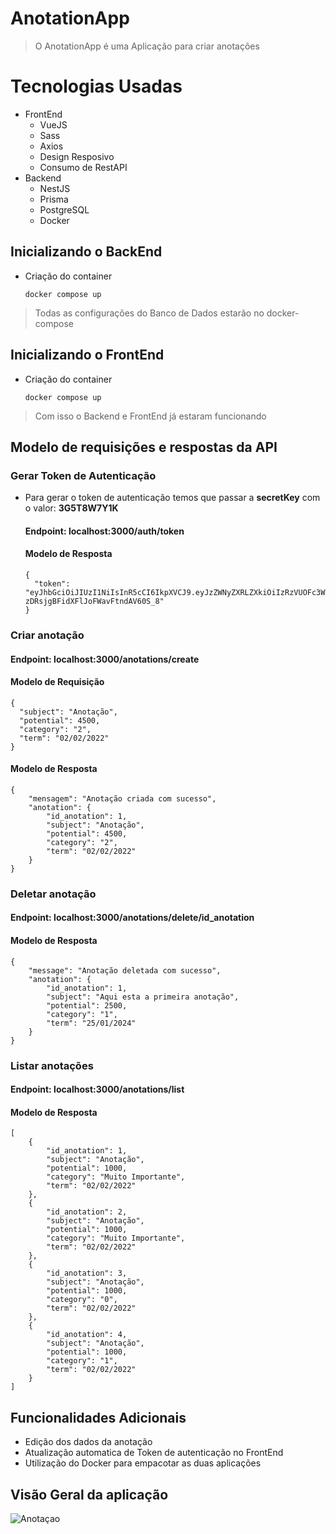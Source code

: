 # AnotationApp
> O AnotationApp é uma Aplicação para criar anotações
# Tecnologias Usadas

  + FrontEnd
    + VueJS
    + Sass
    + Axios
    + Design Resposivo
    + Consumo de RestAPI
  + Backend
    + NestJS
    + Prisma
    + PostgreSQL
    + Docker
   
## Inicializando o BackEnd

+ Criação do container

      docker compose up

> Todas as configurações do Banco de Dados estarão no docker-compose

 
## Inicializando o FrontEnd

+ Criação do container

      docker compose up
   
  
> Com isso o Backend e FrontEnd já estaram funcionando

## Modelo de requisições e respostas da API

### Gerar Token de Autenticação
+ Para gerar o token de autenticação temos que passar a **secretKey** com o valor: **3G5T8W7Y1K**

  #### Endpoint: localhost:3000/auth/token
  
  #### Modelo de Resposta
    
      {
      	"token": "eyJhbGciOiJIUzI1NiIsInR5cCI6IkpXVCJ9.eyJzZWNyZXRLZXkiOiIzRzVUOFc3WTFLIiwiaWF0IjoxNzA2MDM2MTgxLCJleHAiOjE3MDYwMzk3ODF9.dPSsgqAedJ3y-zDRsjgBFidXFlJoFWavFtndAV60S_8"
      }

### Criar anotação

#### Endpoint: localhost:3000/anotations/create

#### Modelo de Requisição

    {
      "subject": "Anotação", 
      "potential": 4500,  
      "category": "2",
      "term": "02/02/2022"    
    }


#### Modelo de Resposta

    {
    	"mensagem": "Anotação criada com sucesso",
    	"anotation": {
    		"id_anotation": 1,
    		"subject": "Anotação",
    		"potential": 4500,
    		"category": "2",
    		"term": "02/02/2022"
    	}
    }

### Deletar anotação

#### Endpoint: localhost:3000/anotations/delete/id_anotation

#### Modelo de Resposta

    {
    	"message": "Anotação deletada com sucesso",
    	"anotation": {
    		"id_anotation": 1,
    		"subject": "Aqui esta a primeira anotação",
    		"potential": 2500,
    		"category": "1",
    		"term": "25/01/2024"
    	}
    }

### Listar anotações

#### Endpoint: localhost:3000/anotations/list

#### Modelo de Resposta

    [
    	{
    		"id_anotation": 1,
    		"subject": "Anotação",
    		"potential": 1000,
    		"category": "Muito Importante",
    		"term": "02/02/2022"
    	},
    	{
    		"id_anotation": 2,
    		"subject": "Anotação",
    		"potential": 1000,
    		"category": "Muito Importante",
    		"term": "02/02/2022"
    	},
    	{
    		"id_anotation": 3,
    		"subject": "Anotação",
    		"potential": 1000,
    		"category": "0",
    		"term": "02/02/2022"
    	},
    	{
    		"id_anotation": 4,
    		"subject": "Anotação",
    		"potential": 1000,
    		"category": "1",
    		"term": "02/02/2022"
    	}
    ]

## Funcionalidades Adicionais

  + Edição dos dados da anotação
  + Atualização automatica de Token de autenticação no FrontEnd
  + Utilização do Docker para empacotar as duas aplicações
    
## Visão Geral da aplicação
![Anotaçao](https://github.com/MarcoantonioCaldeira/Anotation-App/assets/88919003/7f007ccd-0c93-4223-b05f-59a92655f9ec)
